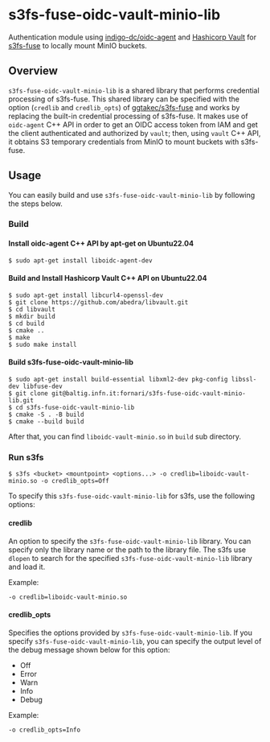 # s3fs-fuse-oidc-vault-minio-lib

Authentication module using [indigo-dc/oidc-agent](https://github.com/indigo-dc/oidc-agent) and [Hashicorp Vault](https://github.com/hashicorp/vault) for [s3fs-fuse](https://github.com/s3fs-fuse/s3fs-fuse/) to locally mount MinIO buckets.

## Overview
`s3fs-fuse-oidc-vault-minio-lib` is a shared library that performs credential processing of s3fs-fuse.
This shared library can be specified with the option (`credlib` and `credlib_opts`) of [ggtakec/s3fs-fuse](https://github.com/ggtakec/s3fs-fuse/tree/extcred_mod) and works by replacing the built-in credential processing of s3fs-fuse.
It makes use of `oidc-agent` C++ API in order to get an OIDC access token from IAM and get the client authenticated and authorized by `vault`; then, using `vault` C++ API, it obtains S3 temporary credentials from MinIO to mount buckets with s3fs-fuse. 

## Usage
You can easily build and use `s3fs-fuse-oidc-vault-minio-lib` by following the steps below.

### Build

#### Install oidc-agent C++ API by apt-get on Ubuntu22.04
```
$ sudo apt-get install liboidc-agent-dev
```

#### Build and Install Hashicorp Vault C++ API on Ubuntu22.04
```
$ sudo apt-get install libcurl4-openssl-dev
$ git clone https://github.com/abedra/libvault.git
$ cd libvault
$ mkdir build
$ cd build
$ cmake ..
$ make
$ sudo make install
```

#### Build s3fs-fuse-oidc-vault-minio-lib
```
$ sudo apt-get install build-essential libxml2-dev pkg-config libssl-dev libfuse-dev 
$ git clone git@baltig.infn.it:fornari/s3fs-fuse-oidc-vault-minio-lib.git
$ cd s3fs-fuse-oidc-vault-minio-lib
$ cmake -S . -B build
$ cmake --build build
```
After that, you can find `liboidc-vault-minio.so` in `build` sub directory.

### Run s3fs
```
$ s3fs <bucket> <mountpoint> <options...> -o credlib=liboidc-vault-minio.so -o credlib_opts=Off
```

To specify this `s3fs-fuse-oidc-vault-minio-lib` for s3fs, use the following options:

#### credlib
An option to specify the `s3fs-fuse-oidc-vault-minio-lib` library.
You can specify only the library name or the path to the library file.
The s3fs use `dlopen` to search for the specified `s3fs-fuse-oidc-vault-minio-lib` library and load it.

Example:
```
-o credlib=liboidc-vault-minio.so
```

#### credlib_opts
Specifies the options provided by `s3fs-fuse-oidc-vault-minio-lib`.
If you specify `s3fs-fuse-oidc-vault-minio-lib`, you can specify the output level of the debug message shown below for this option:
- Off
- Error
- Warn
- Info
- Debug

Example:
```
-o credlib_opts=Info
```
